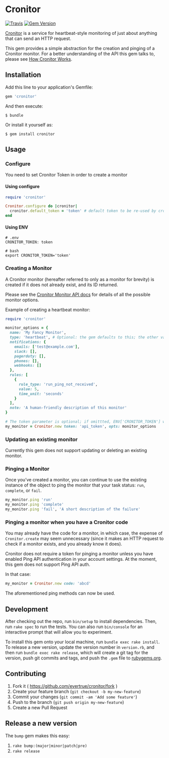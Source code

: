 # Cronitor

[![Travis](https://img.shields.io/travis/evertrue/cronitor.svg)](https://travis-ci.org/evertrue/cronitor)
[![Gem Version](https://badge.fury.io/rb/cronitor.svg)](https://badge.fury.io/rb/cronitor)

[Cronitor](https://cronitor.io/) is a service for heartbeat-style monitoring of just about anything that can send an HTTP request.

This gem provides a simple abstraction for the creation and pinging of a Cronitor monitor. For a better understanding of the API this gem talks to, please see [How Cronitor Works](https://cronitor.io/help/how-cronitor-works).

## Installation

Add this line to your application's Gemfile:

```ruby
gem 'cronitor'
```

And then execute:

    $ bundle

Or install it yourself as:

    $ gem install cronitor

## Usage


### Configure

You need to set Cronitor Token in order to create a monitor

#### Using configure

```ruby
require 'cronitor'

Cronitor.configure do |cronitor|
  cronitor.default_token = 'token' # default token to be re-used by cronitor
end
```

#### Using ENV

```
# .env
CRONITOR_TOKEN: token

# bash
export CRONITOR_TOKEN='token'
```

### Creating a Monitor

A Cronitor monitor (hereafter referred to only as a monitor for brevity) is created if it does not already exist, and its ID returned.

Please see the [Cronitor Monitor API docs](https://cronitor.io/docs/monitor-api) for details of all the possible monitor options.

Example of creating a heartbeat monitor:

```ruby
require 'cronitor'

monitor_options = {
  name: 'My Fancy Monitor',
  type: 'heartbeat', # Optional: the gem defaults to this; the other value, 'healthcheck', is not yet supported by this gem
  notifications: {
    emails: ['test@example.com'],
    slack: [],
    pagerduty: [],
    phones: [],
    webhooks: []
  },
  rules: [
    {
      rule_type: 'run_ping_not_received',
      value: 5,
      time_unit: 'seconds'
    }
  ],
  note: 'A human-friendly description of this monitor'
}

# The token parameter is optional; if omittted, ENV['CRONITOR_TOKEN'] will be used if not configured
my_monitor = Cronitor.new token: 'api_token', opts: monitor_options
```

### Updating an existing monitor

Currently this gem does not support updating or deleting an existing monitor.

### Pinging a Monitor

Once you’ve created a monitor, you can continue to use the existing instance of the object to ping the monitor that your task status: `run`, `complete`, or `fail`.

```ruby
my_monitor.ping 'run'
my_monitor.ping 'complete'
my_monitor.ping 'fail', 'A short description of the failure'
```

### Pinging a monitor when you have a Cronitor code

You may already have the code for a monitor, in which case, the expense of `Cronitor.create` may seem unnecessary (since it makes an HTTP request to check if a monitor exists, and you already know it does).

Cronitor does not require a token for pinging a monitor unless you have enabled Ping API authentication in your account settings. At the moment, this gem does not support Ping API auth.

In that case:

```ruby
my_monitor = Cronitor.new code: 'abcd'
```

The aforementioned ping methods can now be used.

## Development

After checking out the repo, run `bin/setup` to install dependencies. Then, run `rake spec` to run the tests. You can also run `bin/console` for an interactive prompt that will allow you to experiment.

To install this gem onto your local machine, run `bundle exec rake install`. To release a new version, update the version number in `version.rb`, and then run `bundle exec rake release`, which will create a git tag for the version, push git commits and tags, and push the `.gem` file to [rubygems.org](https://rubygems.org).

## Contributing

1. Fork it ( https://github.com/evertrue/cronitor/fork )
2. Create your feature branch (`git checkout -b my-new-feature`)
3. Commit your changes (`git commit -am 'Add some feature'`)
4. Push to the branch (`git push origin my-new-feature`)
5. Create a new Pull Request

## Release a new version

The `bump` gem makes this easy:

1. `rake bump:(major|minor|patch|pre)`
2. `rake release`
